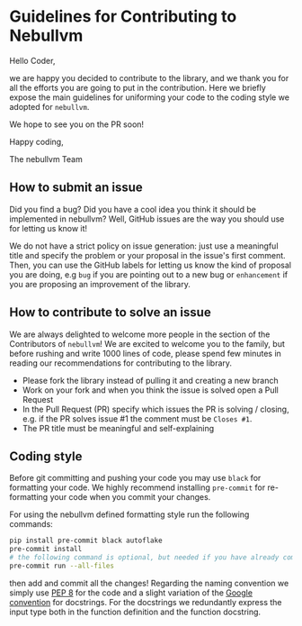 # Guidelines for Contributing to Nebullvm

Hello Coder, 

we are happy you decided to contribute to the library, and we thank you for all the efforts you are going to put in the contribution. Here we briefly expose the main guidelines for uniforming your code to the coding style we adopted for `nebullvm`.

We hope to see you on the PR soon!

Happy coding,

The nebullvm Team


## How to submit an issue
Did you find a bug? Did you have a cool idea you think it should be implemented in nebullvm? Well, GitHub issues are the way you should use for letting us know it!

We do not have a strict policy on issue generation: just use a meaningful title and specify the problem or your proposal in the issue's first comment. Then, you can use the GitHub labels for letting us know the kind of proposal you are doing, e.g `bug` if you are pointing out to a new bug or `enhancement` if you are proposing an improvement of the library. 

## How to contribute to solve an issue
We are always delighted to welcome more people in the section of the Contributors of `nebullvm`! We are excited to welcome you to the family, but before rushing and write 1000 lines of code, please spend few minutes in reading our recommendations for contributing to the library.
* Please fork the library instead of pulling it and creating a new branch
* Work on your fork and when you think the issue is solved open a Pull Request
* In the Pull Request (PR) specify which issues the PR is solving / closing, e.g. if the PR solves issue #1 the comment must be `Closes #1`.
* The PR title must be meaningful and self-explaining

## Coding style
Before git committing and pushing your code you may use `black` for formatting your code. We highly recommend installing `pre-commit` for re-formatting your code when you commit your changes.

For using the nebullvm defined formatting style run the following commands:
```bash
pip install pre-commit black autoflake
pre-commit install
# the following command is optional, but needed if you have already committed some files to your forked repo.
pre-commit run --all-files
```
then add and commit all the changes! Regarding the naming convention we simply use [PEP 8](https://peps.python.org/pep-0008/) for the code and a slight variation of the [Google convention](https://sphinxcontrib-napoleon.readthedocs.io/en/latest/example_google.html) for docstrings. For the docstrings we redundantly express the input type both in the function definition and the function docstring.